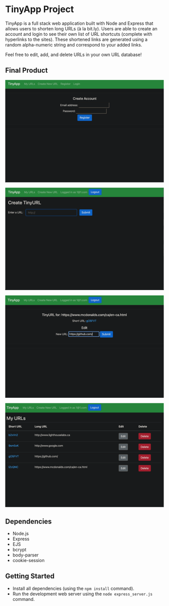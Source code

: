# TinyApp Project

TinyApp is a full stack web application built with Node and Express that allows users to shorten long URLs (à la bit.ly). Users are able to create an account and login to see their own list of URL shortcuts (complete with hyperlinks to the sites). These shortened links are generated using a random alpha-numeric string and correspond to your added links.

Feel free to edit, add, and delete URLs in your own URL database!

## Final Product

!["Login as a new user"](https://github.com/rarrar18/tinyapp/blob/master/docs/TinyApp-login.png?raw=true)

!["Create a new URL"](https://github.com/rarrar18/tinyapp/blob/master/docs/TinyApp-create.png?raw=true)

!["Edit a specific URL"](https://github.com/rarrar18/tinyapp/blob/master/docs/TinyApp-edit.png?raw=true)

!["See all of your URLs"](https://github.com/rarrar18/tinyapp/blob/master/docs/TinyApp-urls.png?raw=true)

## Dependencies

- Node.js
- Express
- EJS
- bcrypt
- body-parser
- cookie-session

## Getting Started

- Install all dependencies (using the `npm install` command).
- Run the development web server using the `node express_server.js` command.